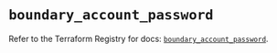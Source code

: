# `boundary_account_password`

Refer to the Terraform Registry for docs: [`boundary_account_password`](https://registry.terraform.io/providers/hashicorp/boundary/1.1.13/docs/resources/account_password).

